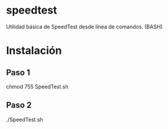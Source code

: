 # speedtest
Utilidad básica de SpeedTest desde línea de comandos.  (BASH)

# Instalación

## Paso 1
chmod 755 SpeedTest.sh
## Paso 2 
./SpeedTest.sh


